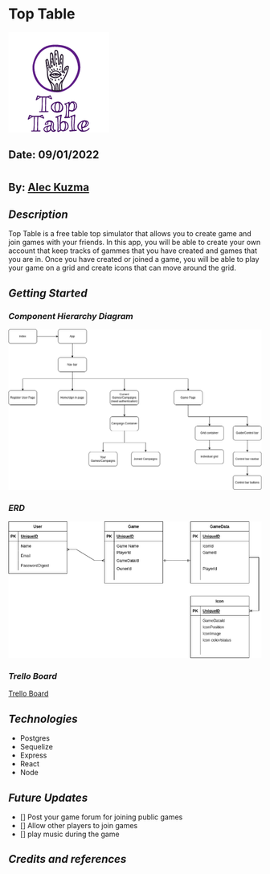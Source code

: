 # Top Table
![Kelp](/img/Top_table_logo_lowres.png)

## Date: 09/01/2022

#

## By: [Alec Kuzma](https://www.linkedin.com/in/alec-kuzma/)

## **_Description_**

Top Table is a free table top simulator that allows you to create game and join games with your friends. In this app, you will be able to create your own account that keep tracks of gammes that you have created and games that you are in. Once you have created or joined a game, you will be able to play your game on a grid and create icons that can move around the grid.

## **_Getting Started_**

### **_Component Hierarchy Diagram_**

![Component Hierarchy Diagram](/img/Top%20Table%20CHD.drawio.png)

### **_ERD_**

![ERD](/img/TopTable.png)

### **_Trello Board_**

[Trello Board](https://trello.com/b/cHBGmb1E/table-top-site-board)

## **_Technologies_**

- Postgres
- Sequelize
- Express
- React
- Node

## **_Future Updates_**
- [] Post your game forum for joining public games
- [] Allow other players to join games
- [] play music during the game

## **_Credits and references_**

